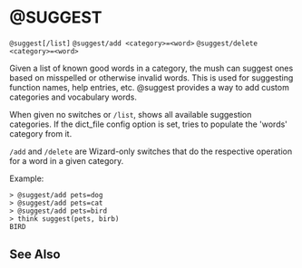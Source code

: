 # @SUGGEST
`@suggest[/list]`
`@suggest/add <category>=<word>`
`@suggest/delete <category>=<word>`

Given a list of known good words in a category, the mush can suggest ones based on misspelled or otherwise invalid words. This is used for suggesting function names, help entries, etc. @suggest provides a way to add custom categories and vocabulary words.

When given no switches or `/list`, shows all available suggestion categories. If the dict_file config option is set, tries to populate the 'words' category from it.

`/add` and `/delete` are Wizard-only switches that do the respective operation for a word in a given category.

Example:
```
> @suggest/add pets=dog
> @suggest/add pets=cat
> @suggest/add pets=bird
> think suggest(pets, birb)
BIRD
```


## See Also


